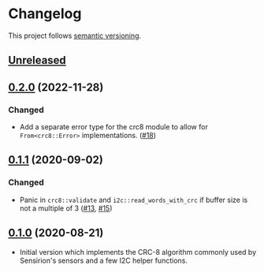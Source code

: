 # Changelog

This project follows [semantic versioning](https://semver.org/).

## [Unreleased]

## [0.2.0] (2022-11-28)

### Changed

 * Add a separate error type for the crc8 module to allow for
   `From<crc8::Error>` implementations.
   ([#18](https://github.com/Sensirion/sensirion-i2c-rs/pull/18/))

## [0.1.1] (2020-09-02)

### Changed

 * Panic in `crc8::validate` and `i2c::read_words_with_crc` if buffer size is
   not a multiple of 3
   ([#13](https://github.com/Sensirion/sensirion-i2c-rs/pull/13),
   [#15](https://github.com/Sensirion/sensirion-i2c-rs/pull/15))

## [0.1.0] (2020-08-21)

 * Initial version which implements the CRC-8 algorithm commonly used by
   Sensirion's sensors and a few I2C helper functions.

[Unreleased]: https://github.com/Sensirion/sensirion-i2c-rs/compare/v0.2.0..master
[0.2.0]: https://github.com/Sensirion/sensirion-i2c-rs/compare/v0.1.1..v0.2.0
[0.1.1]: https://github.com/Sensirion/sensirion-i2c-rs/compare/v0.1.0..v0.1.1
[0.1.0]: https://github.com/Sensirion/sensirion-i2c-rs/releases/tag/v0.1.0
